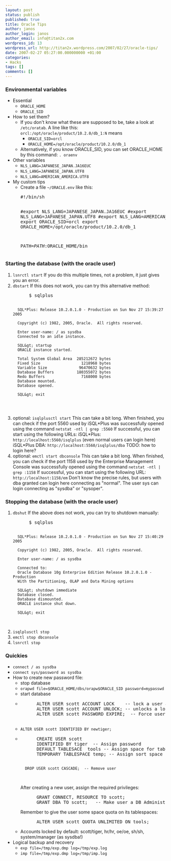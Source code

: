 ```yaml
---
layout: post
status: publish
published: true
title: Oracle Tips
author: janos
author_login: janos
author_email: info@titan2x.com
wordpress_id: 13
wordpress_url: http://titan2x.wordpress.com/2007/02/27/oracle-tips/
date: 2007-02-27 05:27:00.000000000 +01:00
categories:
- Hacks
tags: []
comments: []
---
```

<h3>Environmental variables</h3>

<ul>
    <li>Essential
      <ul>
          <li><code>ORACLE_HOME</code></li>
          <li><code>ORACLE_SID</code></li>
      </ul>
    </li>
    <li>How to set them?
      <ul>
          <li>If you don't know what these are supposed to be, take a look at <code>/etc/oratab</code>. A line like this: <code>orcl:/opt/oracle/product/10.2.0/db_1:N</code> means
            <ul>
                <li><code>ORACLE_SID=orcl</code></li>
                <li><code>ORACLE_HOME=/opt/oracle/product/10.2.0/db_1</code></li>
            </ul>
          </li>
          <li>Alternatively, if you know ORACLE_SID, you can set ORACLE_HOME by this command: <code>. oraenv</code></li>
      </ul>
    </li>
    <li>Other variables<ul>
          <li><code>NLS_LANG=JAPANESE_JAPAN.JA16EUC</code></li>
          <li><code>NLS_LANG=JAPANESE_JAPAN.UTF8</code></li>
          <li><code>NLS_LANG=AMERICAN_AMERICA.UTF8</code></li>
    </ul></li>
    <li>My custom tips<ul>
          <li>Create a file <code>~/ORACLE.env</code> like this:
          <pre>
#!/bin/sh

#export NLS_LANG=JAPANESE_JAPAN.JA16EUC
#export NLS_LANG=JAPANESE_JAPAN.UTF8
#export NLS_LANG=AMERICAN_AMERICA.UTF8
export ORACLE_SID=orcl
export ORACLE_HOME=/opt/oracle/product/10.2.0/db_1

PATH=$PATH:$ORACLE_HOME/bin
</pre>
          </li>
     </ul></li>
</ul>

<h3>Starting the database (with the oracle user)</h3>
<ol>
   <li><code>lsnrctl start</code> If you do this multiple times, not a problem, it just gives you an error.</li>
   <li><code>dbstart</code> If this does not work, you can try this alternative method:
<pre>
      $ sqlplus

      SQL*Plus: Release 10.2.0.1.0 - Production on Sun Nov 27 15:39:27 2005

      Copyright (c) 1982, 2005, Oracle.  All rights reserved.

      Enter user-name: / as sysdba
      Connected to an idle instance.

      SQL&gt; startup
      ORACLE instance started.

      Total System Global Area  285212672 bytes
      Fixed Size                  1218968 bytes
      Variable Size              96470632 bytes
      Database Buffers          180355072 bytes
      Redo Buffers                7168000 bytes
      Database mounted.
      Database opened.

      SQL&gt; exit
</pre></li>
   <li>optional: <code>isqlplusctl start</code> This can take a bit long. When finished, you can check if the port 5560 used by iSQL*Plus was successfully opened using the command <code>netstat -ntl | grep :5560</code> 
If successful, you can start using the following URLs: iSQL*Plus: <code>http://localhost:5560/isqlplus</code> (even normal users can login here) iSQL*Plus DBA: <code>http://localhost:5560/isqlplus/dba</code> TODO: how to login here?</li>

   <li>optional: <code>emctl start dbconsole</code> This can take a bit long. When finished, you can check if the port 1158 used by the Enterprise Management Console was successfully opened using the command <code>netstat -ntl | grep :1158</code> If successful, you can start using the following URL: <code>http://localhost:1158/em</code> Don't know the precise rules, but users with dba granted can login here connecting as "normal". The user sys can login connecting as "sysdba" or "sysoper". </li>
</ol>

<h3>Stopping the database (with the oracle user)</h3>
<ol>
<li><code>dbshut</code> If the above does not work, you can try to shutdown manually:
<pre>
      $ sqlplus

      SQL*Plus: Release 10.2.0.1.0 - Production on Sun Nov 27 15:40:29 2005

      Copyright (c) 1982, 2005, Oracle.  All rights reserved.

      Enter user-name: / as sysdba

      Connected to:
      Oracle Database 10g Enterprise Edition Release 10.2.0.1.0 - Production
      With the Partitioning, OLAP and Data Mining options

      SQL&gt; shutdown immediate
      Database closed.
      Database dismounted.
      ORACLE instance shut down.

      SQL&gt; exit
</pre>
<li><code>isqlplusctl stop</code></li>
<li><code>emctl stop dbconsole</code></li>
<li><code>lsnrctl stop</code></li>
</ol>

<h3>Quickies</h3>
<ul>
<li><code>connect / as sysdba</code></li>
<li><code>connect sys/password as sysdba</code></li>
<li>How to create new password file:<ul>
  <li>stop database</li>
  <li><code>orapwd file=$ORACLE_HOME/dbs/orapw$ORACLE_SID password=mypasswd</code></li>
  <li>start database </li>
  <li><pre>
      ALTER USER scott ACCOUNT LOCK    -- lock a user account
      ALTER USER scott ACCOUNT UNLOCK; -- unlocks a locked users account
      ALTER USER scott PASSWORD EXPIRE;  -- Force user to choose a new password
  </pre></li>
  <li><code>ALTER USER scott IDENTIFIED BY newtiger;</code></li>
  <li><pre>
      CREATE USER scott
      IDENTIFIED BY tiger  -- Assign password
      DEFAULT TABLESACE  tools -- Assign space for table and index segments
      TEMPORARY TABLESPACE temp; -- Assign sort space

      DROP USER scott CASCADE;  -- Remove user
</pre>
      After creating a new user, assign the required privileges:
<pre>
      GRANT CONNECT, RESOURCE TO scott;
      GRANT DBA TO scott;   -- Make user a DB Administrator
</pre>
      Remember to give the user some space quota on its tablespaces:
<pre>
      ALTER USER scott QUOTA UNLIMITED ON tools;
</pre>
    </li>
    <li>Accounts locked by default: scott/tiger, hr/hr, oe/oe, sh/sh, system/manager (as sysdba!) </li>
  </ul>
</li>
<li>Logical backup and recovery<ul>
  <li><code>exp file=/tmp/exp.dmp log=/tmp/exp.log</code></li>
  <li><code>imp file=/tmp/exp.dmp log=/tmp/imp.log</code></li>
  </ul>
</li>
</ul>
